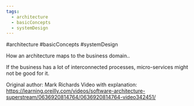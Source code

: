 ```yaml
---
tags:
  - architecture
  - basicConcepts
  - systemDesign
---
```

#architecture #basicConcepts #systemDesign

How an architecture maps to the business domain..

If the business has a lot of interconnected processes, micro-services might not be good for it.

Original author: Mark Richards
Video with explanation: https://learning.oreilly.com/videos/software-architecture-superstream/0636920814764/0636920814764-video342451/
